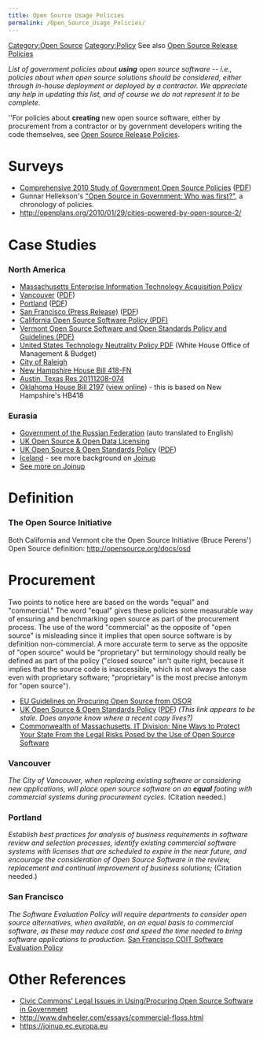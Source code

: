 ```yaml
---
title: Open Source Usage Policies
permalink: /Open_Source_Usage_Policies/
---
```


[Category:Open Source](/Category:Open_Source "wikilink") [Category:Policy](/Category:Policy "wikilink") See also [Open Source Release Policies](/Open_Source_Release_Policies "wikilink")

*List of government policies about **using** open source software -- i.e., policies about when open source solutions should be considered, either through in-house deployment or deployed by a contractor. We appreciate any help in updating this list, and of course we do not represent it to be complete.*

''For policies about **creating** new open source software, either by procurement from a contractor or by government developers writing the code themselves, see [Open Source Release Policies](/Open_Source_Release_Policies "wikilink").

Surveys
=======

-   [Comprehensive 2010 Study of Government Open Source Policies](http://csis.org/publication/government-open-source-policies) ([PDF](http://csis.org/files/publication/100416_Open_Source_Policies.pdf))
-   Gunnar Hellekson's ["Open Source in Government: Who was first?"](http://onepeople.org/node/2142), a chronology of policies.
-   <http://openplans.org/2010/01/29/cities-powered-by-open-source-2/>

Case Studies
============

### North America

-   [Massachusetts Enterprise Information Technology Acquisition Policy](http://www.mass.gov/?pageID=afterminal&L=4&L0=Home&L1=Research+%26+Technology&L2=IT+Policies%2c+Standards+%26+Guidance&L3=Enterprise+Policies+%26+Standards&sid=Eoaf&b=terminalcontent&f=itd_policies_standards_it_acquisitionpolicy_2dot0&csid=Eoaf)
-   [Vancouver](http://eaves.ca/2009/05/14/vancouver-enters-the-age-of-the-open-city/) ([PDF](http://vancouver.ca/ctyclerk/cclerk/20090519/documents/motionb2.pdf))
-   [Portland](http://siliconflorist.com/2009/09/28/city-portland-mayor-sam-adams-resolution-open-source-open-data-transparency-communities-official/) ([PDF](http://efiles.ci.portland.or.us/webdrawer/rec/3675248/view/))
-   [San Francisco (Press Release)](http://mashable.com/2010/01/22/open-source-san-francisco/) ([PDF](http://www.sfcoit.org/Modules/ShowDocument.aspx?documentid=379))
-   [California Open Source Software Policy (PDF)](http://www.cio.ca.gov/Government/IT_Policy/pdf/IT_Policy_Letter_10-01_Open_Source_Software.pdf)
-   [Vermont Open Source Software and Open Standards Policy and Guidelines (PDF)](http://dii.vermont.gov/sites/dii/files/pdfs/DII-Open_Source_Policy.pdf)
-   [United States Technology Neutrality Policy PDF](http://cio.gov/documents/Technology-Neutrality.pdf) (White House Office of Management & Budget)
-   [City of Raleigh](http://www.documentcloud.org/documents/286685-open-source-resolution.html)
-   [New Hampshire House Bill 418-FN](http://www.gencourt.state.nh.us/legislation/2011/HB0418.html)
-   [Austin, Texas Res 20111208-074](http://www.ci.austin.tx.us/edims/document.cfm?id=161941)
-   [Oklahoma House Bill 2197](http://webserver1.lsb.state.ok.us/cf/2011-12%20ENR/hB/HB2197%20ENR.DOC) ([view online](http://www.scribd.com/doc/98471559/Oklahoma-House-Bill-HB2197)) - this is based on New Hampshire's HB418

### Eurasia

-   [Government of the Russian Federation](http://translate.google.com/translate?hl=en&ie=UTF-8&sl=auto&tl=en&u=http://filearchive.cnews.ru/doc/2010/06/17/2299p.doc&prev=_t&rurl=translate.google.com&twu=1) (auto translated to English)
-   [UK Open Source & Open Data Licensing](http://www.nationalarchives.gov.uk/information-management/government-licensing/the-framework.htm)
-   [UK Open Source & Open Standards Policy](http://www.cabinetoffice.gov.uk/govtalk/policydocuments/open_source_software/open_source_standards_and_re-use.aspx) ([PDF](http://www.cabinetoffice.gov.uk/media/253407/Open%20Source%20Final.pdf))
-   [Iceland](http://eng.forsaetisraduneyti.is/information-society/English/nr/2882) - see more background on [Joinup](https://joinup.ec.europa.eu/news/all-icelands-public-administrations-moving-towards-open-source)
-   [See more on Joinup](https://joinup.ec.europa.eu)

Definition
==========

### The Open Source Initiative

Both California and Vermont cite the Open Source Initiative (Bruce Perens') Open Source definition: <http://opensource.org/docs/osd>

Procurement
===========

Two points to notice here are based on the words "equal" and "commercial." The word "equal" gives these policies some measurable way of ensuring and benchmarking open source as part of the procurement process. The use of the word "commercial" as the opposite of "open source" is misleading since it implies that open source software is by definition non-commercial. A more accurate term to serve as the opposite of "open source" would be "proprietary" but terminology should really be defined as part of the policy ("closed source" isn't quite right, because it implies that the source code is inaccessible, which is not always the case even with proprietary software; "proprietary" is the most precise antonym for "open source").

-   [EU Guidelines on Procuring Open Source from OSOR](http://www.osor.eu/idabc-studies/OSS-procurement-guideline-public-draft-v1%201.pdf)
-   [UK Open Source & Open Standards Policy](http://www.cabinetoffice.gov.uk/govtalk/policydocuments/open_source_software/open_source_standards_and_re-use.aspx) ([PDF](http://www.cabinetoffice.gov.uk/media/253407/Open%20Source%20Final.pdf)) *(This link appears to be stale. Does anyone know where a recent copy lives?)*
-   [Commonwealth of Massachusetts, IT Division: Nine Ways to Protect Your State From the Legal Risks Posed by the Use of Open Source Software](http://www.mass.gov/anf/research-and-tech/it-serv-and-support/application-serv/open-initiatives/open-source-legal-toolkit/nine-ways-to-protect-your.html)

### Vancouver

*The City of Vancouver, when replacing existing software or considering new applications, will place open source software on an **equal** footing with commercial systems during procurement cycles.* (Citation needed.)

### Portland

*Establish best practices for analysis of business requirements in software review and selection processes, identify existing commercial software systems with licenses that are scheduled to expire in the near future, and encourage the consideration of Open Source Software in the review, replacement and continual improvement of business solutions;* (Citation needed.)

### San Francisco

*The Software Evaluation Policy will require departments to consider open source alternatives, when available, on an equal basis to commercial software, as these may reduce cost and speed the time needed to bring software applications to production.* [San Francisco COIT Software Evaluation Policy](http://www.sfcoit.org/index.aspx?page=616)

Other References
================

-   [Civic Commons' Legal Issues in Using/Procuring Open Source Software in Government](http://wiki.civiccommons.org/Legal_Policy#Chapter_2_-_Legal_Issues_and_Best_Practices_With_Procuring_or_Deploying_FOSS_In_Your_Organization)
-   <http://www.dwheeler.com/essays/commercial-floss.html>
-   <https://joinup.ec.europa.eu>
